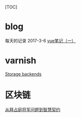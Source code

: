 [TOC]

# blog
每天的记录
2017-3-6  [vue笔记（一）](https://github.com/gitnewer/blog/issues/1)


# varnish
[Storage backends](https://www.varnish-cache.org/docs/5.1/users-guide/storage-backends.html)

# 区块链
[从拜占庭将军问题到智慧契约](https://yq.aliyun.com/articles/60132?spm=5176.100239.blogcont60131.16.sPqOSv)
